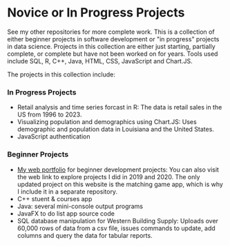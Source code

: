 # Novice or In Progress Projects

See my other repositories for more complete work. This is a collection of either beginner projects in software development or "in progress" projects in data science. Projects in this collection are either just starting, partially complete, or complete but have not been worked on for years. Tools used include SQL, R, C++, Java, HTML, CSS, JavaScript and Chart.JS.

The projects in this collection include:

### In Progress Projects

- Retail analysis and time series forcast in R: The data is retail sales in the US from 1996 to 2023.
- Visualizing population and demographics using Chart.JS: Uses demographic and population data in Louisiana and the United States.
- JavaScript authentication

### Beginner Projects

- <a href="https://gluconatekid.github.io/ProgrammingProjects/matching-game/index.html" target="_blank">
  My web portfolio</a> for beginner development projects: You can also visit the web link to explore projects I did in 2019 and 2020. The only updated project on this website is the matching game app, which is why I include it in a separate repository.
- C++ stuent & courses app
- Java: several mini-console output programs
- JavaFX to do list app source code
- SQL database manipulation for Western Building Supply: Uploads over 60,000 rows of data from a csv file, issues commands to update, add columns and query the data for tabular reports.
